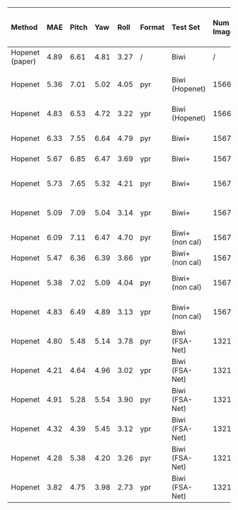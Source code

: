 |  Method | MAE | Pitch | Yaw | Roll | Format | Test Set | Num Images | Training Set | Crop | Unsup. Training on Test Set | Calibrated Biwi |
| :--- | :--- | :--- | :--- | :--- | :--- | :--- | :--- | :--- | :--- | :--- | :--- |
|  Hopenet (paper) | 4.89 | 6.61 | 4.81 | 3.27 | / | Biwi | / | / | / | / | / |
|    |   |   |   |   |   |   |   |   |   |   |   |
|  Hopenet | 5.36 | 7.01 | 5.02 | 4.05 | pyr | Biwi (Hopenet) | 15666 | 300W_LP | Dockerface, cleaned, Hopenet | ✖ | ✖ |
|  Hopenet | 4.83 | 6.53 | 4.72 | 3.22 | ypr | Biwi (Hopenet) | 15666 | 300W_LP | Dockerface, cleaned, Hopenet | ✖ | ✖ |
|  Hopenet | 6.33 | 7.55 | 6.64 | 4.79 | pyr | Biwi+ | 15678 | 300W_LP | Biwi+ (DLIB+manual) | ✖ | ✔ |
|  Hopenet | 5.67 | 6.85 | 6.47 | 3.69 | ypr | Biwi+ | 15678 | 300W_LP | Biwi+ (DLIB+manual) | ✖ | ✔ |
|  Hopenet | 5.73 | 7.65 | 5.32 | 4.21 | pyr | Biwi+ | 15678 | 300W_LP | Biwi+ -> Dockerface, Hopenet | ✖ | ✔ |
|  Hopenet | 5.09 | 7.09 | 5.04 | 3.14 | ypr | Biwi+ | 15678 | 300W_LP | Biwi+ -> Dockerface, Hopenet | ✖ | ✔ |
|  Hopenet | 6.09 | 7.11 | 6.47 | 4.70 | pyr | Biwi+ (non cal) | 15678 | 300W_LP | Biwi+ (DLIB+manual) | ✖ | ✖ |
|  Hopenet | 5.47 | 6.36 | 6.39 | 3.66 | ypr | Biwi+ (non cal) | 15678 | 300W_LP | Biwi+ (DLIB+manual) | ✖ | ✖ |
|  Hopenet | 5.38 | 7.02 | 5.09 | 4.04 | pyr | Biwi+ (non cal) | 15678 | 300W_LP | Biwi+ -> Dockerface, Hopenet | ✖ | ✖ |
|  Hopenet | 4.83 | 6.49 | 4.89 | 3.13 | ypr | Biwi+ (non cal) | 15678 | 300W_LP | Biwi+ -> Dockerface, Hopenet | ✖ | ✖ |
|  Hopenet | 4.80 | 5.48 | 5.14 | 3.78 | pyr | Biwi (FSA-Net) | 13219 | 300W_LP | MTCNN, cleaned, FSA-Net | ✖ | ✖ |
|  Hopenet | 4.21 | 4.64 | 4.96 | 3.02 | ypr | Biwi (FSA-Net) | 13219 | 300W_LP | MTCNN, cleaned, FSA-Net | ✖ | ✖ |
|  Hopenet | 4.91 | 5.28 | 5.54 | 3.90 | pyr | Biwi (FSA-Net) | 13219 | 300W_LP | Biwi+ (DLIB+manual) | ✖ | ✖ |
|  Hopenet | 4.32 | 4.39 | 5.45 | 3.12 | ypr | Biwi (FSA-Net) | 13219 | 300W_LP | Biwi+ (DLIB+manual) | ✖ | ✖ |
|  Hopenet | 4.28 | 5.38 | 4.20 | 3.26 | pyr | Biwi (FSA-Net) | 13219 | 300W_LP | Biwi+ -> Dockerface, Hopenet | ✖ | ✖ |
|  Hopenet | 3.82 | 4.75 | 3.98 | 2.73 | ypr | Biwi (FSA-Net) | 13219 | 300W_LP | Biwi+ -> Dockerface, Hopenet | ✖ | ✖ |
